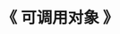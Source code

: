 ---
title: "《 可调用对象 》"
menu:
  main:
    identifier: "cpp-callable"
    parent: "cpp-stl"
    name: "可调用对象"
    weight: 5
---